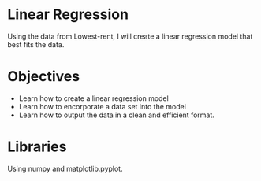 # Linear Regression
Using the data from Lowest-rent, I will create a linear regression model that best fits the data.

# Objectives
- Learn how to create a linear regression model
- Learn how to encorporate a data set into the model
- Learn how to output the data in a clean and efficient format. 

# Libraries
Using numpy and matplotlib.pyplot. 
